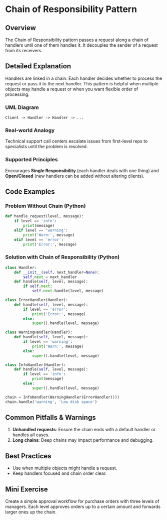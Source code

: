 # Chain of Responsibility Pattern

## Overview
The Chain of Responsibility pattern passes a request along a chain of handlers until one of them handles it. It decouples the sender of a request from its receivers.

## Detailed Explanation
Handlers are linked in a chain. Each handler decides whether to process the request or pass it to the next handler. This pattern is helpful when multiple objects may handle a request or when you want flexible order of processing.

### UML Diagram
```
Client -> Handler -> Handler -> ...
```

### Real-world Analogy
Technical support call centers escalate issues from first-level reps to specialists until the problem is resolved.

### Supported Principles
Encourages **Single Responsibility** (each handler deals with one thing) and **Open/Closed** (new handlers can be added without altering clients).

## Code Examples

### Problem Without Chain (Python)
```python
def handle_request(level, message):
    if level == 'info':
        print(message)
    elif level == 'warning':
        print('Warn:', message)
    elif level == 'error':
        print('Error:', message)
```

### Solution with Chain of Responsibility (Python)
```python
class Handler:
    def __init__(self, next_handler=None):
        self.next = next_handler
    def handle(self, level, message):
        if self.next:
            self.next.handle(level, message)

class ErrorHandler(Handler):
    def handle(self, level, message):
        if level == 'error':
            print('Error:', message)
        else:
            super().handle(level, message)

class WarningHandler(Handler):
    def handle(self, level, message):
        if level == 'warning':
            print('Warn:', message)
        else:
            super().handle(level, message)

class InfoHandler(Handler):
    def handle(self, level, message):
        if level == 'info':
            print(message)
        else:
            super().handle(level, message)

chain = InfoHandler(WarningHandler(ErrorHandler()))
chain.handle('warning', 'Low disk space')
```

## Common Pitfalls & Warnings
1. **Unhandled requests**: Ensure the chain ends with a default handler or handles all cases.
2. **Long chains**: Deep chains may impact performance and debugging.

## Best Practices
- Use when multiple objects might handle a request.
- Keep handlers focused and chain order clear.

## Mini Exercise
Create a simple approval workflow for purchase orders with three levels of managers. Each level approves orders up to a certain amount and forwards larger ones up the chain.
